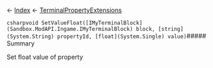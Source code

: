 ← [Index](Api-Index) ← [TerminalPropertyExtensions](Sandbox.ModAPI.Interfaces.TerminalPropertyExtensions)

```csharpvoid SetValueFloat([IMyTerminalBlock](Sandbox.ModAPI.Ingame.IMyTerminalBlock) block, [string](System.String) propertyId, [float](System.Single) value)```##### Summary

Set float value of property

